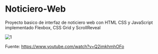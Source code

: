 # Noticiero-Web

Proyecto basico de interfaz de noticiero web con HTML CSS y JavaScript implementado Flexbox, CSS Grid y ScrollReveal

![1](https://user-images.githubusercontent.com/63277362/106226199-4b44c780-61ac-11eb-8610-fad1257d2190.png)









Fuente: https://www.youtube.com/watch?v=Q2imkhmhOFo

